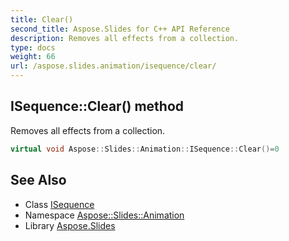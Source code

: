 ```yaml
---
title: Clear()
second_title: Aspose.Slides for C++ API Reference
description: Removes all effects from a collection.
type: docs
weight: 66
url: /aspose.slides.animation/isequence/clear/
---
```

## ISequence::Clear() method


Removes all effects from a collection.

```cpp
virtual void Aspose::Slides::Animation::ISequence::Clear()=0
```

## See Also

* Class [ISequence](../)
* Namespace [Aspose::Slides::Animation](../../)
* Library [Aspose.Slides](../../../)
